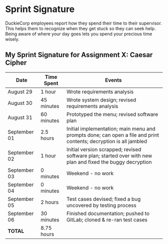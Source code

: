 # Sprint Signature

DuckieCorp employees report how they spend their time to their supervisor.  This helps them to recognize when they get stuck so they can seek help.  Being aware of where your day goes lets you spend your precious time wisely.


## My Sprint Signature for Assignment X: Caesar Cipher

| Date         | Time Spent  | Events
|--------------|-------------|--------------------
| August 29    | 1 hour      | Wrote requirements analysis
| August 30    | 45 minutes  | Wrote system design; revised requirements analysis
| August 31    | 60 minutes  | Prototyped the menu; revised software plan
| September 01 | 2.5 hours   | Initial implementation; main menu and prompts done; can open a file and print contents; decryption is all jambled
| September 02 | 1 hour      | Initial version scrapped; revised software plan; started over with new plan and fixed the buggy decryption
| September 03 | 0 minutes   | Weekend - no work
| September 04 | 0 minutes   | Weekend - no work
| September 05 | 2 hours     | Test cases devised; fixed a bug uncovered by testing process
| September 06 | 30 minutes  | Finished documentation; pushed to GitLab; cloned & re-ran test cases
| **TOTAL**    | 8.75 hours  | 
